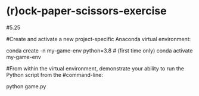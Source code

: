 # (r)ock-paper-scissors-exercise
#5.25

#Create and activate a new project-specific Anaconda virtual environment:

conda create -n my-game-env python=3.8 # (first time only)
conda activate my-game-env

#From within the virtual environment, demonstrate your ability to run the Python script from the #command-line:

python game.py